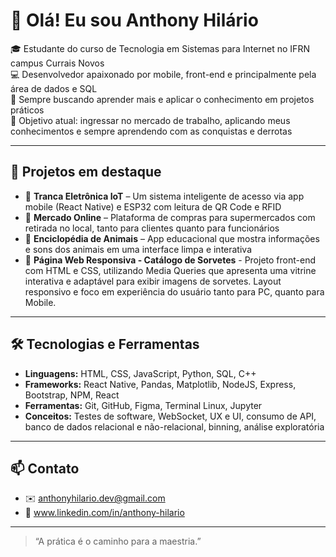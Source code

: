 # 👋 Olá! Eu sou Anthony Hilário

🎓 Estudante do curso de Tecnologia em Sistemas para Internet no IFRN campus Currais Novos  
💻 Desenvolvedor apaixonado por mobile, front-end e principalmente pela área de dados e SQL  
🚀 Sempre buscando aprender mais e aplicar o conhecimento em projetos práticos  
🎯 Objetivo atual: ingressar no mercado de trabalho, aplicando meus conhecimentos e sempre aprendendo com as conquistas e derrotas

---

## 📱 Projetos em destaque

- 🔐 **Tranca Eletrônica IoT** – Um sistema inteligente de acesso via app mobile (React Native) e ESP32 com leitura de QR Code e RFID  
- 🛒 **Mercado Online** – Plataforma de compras para supermercados com retirada no local, tanto para clientes quanto para funcionários  
- 🐾 **Enciclopédia de Animais** – App educacional que mostra informações e sons dos animais em uma interface limpa e interativa
- 🍦 **Página Web Responsiva - Catálogo de Sorvetes** - Projeto front-end com HTML e CSS, utilizando Media Queries que apresenta uma vitrine interativa e adaptável para exibir imagens de sorvetes. Layout responsivo e foco em experiência do usuário tanto para PC, quanto para Mobile.

---

## 🛠️ Tecnologias e Ferramentas

- **Linguagens:** HTML, CSS, JavaScript, Python, SQL, C++
- **Frameworks:** React Native, Pandas, Matplotlib, NodeJS, Express, Bootstrap, NPM, React
- **Ferramentas:** Git, GitHub, Figma, Terminal Linux, Jupyter
- **Conceitos:** Testes de software, WebSocket, UX e UI, consumo de API, banco de dados relacional e não-relacional, binning, análise exploratória

---

## 📫 Contato

- ✉️ anthonyhilario.dev@gmail.com
- 🔗 www.linkedin.com/in/anthony-hilario

---

> “A prática é o caminho para a maestria.”  
